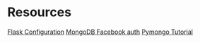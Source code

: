 # Resources

[Flask Configuration](https://exploreflask.com/en/latest/configuration.html)
[MongoDB Facebook auth](https://docs.mongodb.com/realm/authentication/facebook)
[Pymongo Tutorial](https://pymongo.readthedocs.io/en/stable/tutorial.html)
